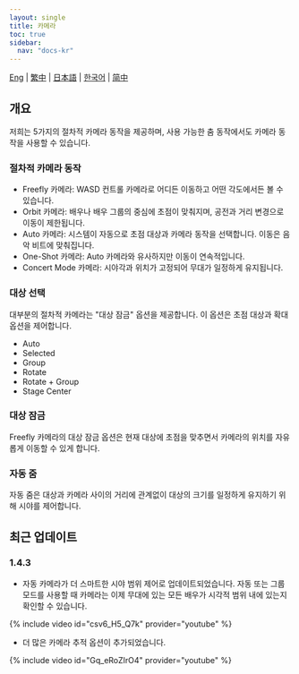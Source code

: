 ```yaml
---
layout: single
title: 카메라
toc: true
sidebar:
  nav: "docs-kr"
---
```

[Eng](/kr/dancexr/features/camera) | [繁中](/tw/kr/dancexr/features/camera) | [日本語](/jp/kr/dancexr/features/camera) | [한국어](/kr/kr/dancexr/features/camera) | [简中](/zh/kr/dancexr/features/camera)


## 개요
저희는 5가지의 절차적 카메라 동작을 제공하며, 사용 가능한 춤 동작에서도 카메라 동작을 사용할 수 있습니다.

### 절차적 카메라 동작
* Freefly 카메라: WASD 컨트롤 카메라로 어디든 이동하고 어떤 각도에서든 볼 수 있습니다.
* Orbit 카메라: 배우나 배우 그룹의 중심에 초점이 맞춰지며, 공전과 거리 변경으로 이동이 제한됩니다.
* Auto 카메라: 시스템이 자동으로 초점 대상과 카메라 동작을 선택합니다. 이동은 음악 비트에 맞춰집니다.
* One-Shot 카메라: Auto 카메라와 유사하지만 이동이 연속적입니다.
* Concert Mode 카메라: 시야각과 위치가 고정되어 무대가 일정하게 유지됩니다.

### 대상 선택
대부분의 절차적 카메라는 "대상 잠금" 옵션을 제공합니다. 이 옵션은 초점 대상과 확대 옵션을 제어합니다.
* Auto
* Selected
* Group
* Rotate
* Rotate + Group
* Stage Center

### 대상 잠금
Freefly 카메라의 대상 잠금 옵션은 현재 대상에 초점을 맞추면서 카메라의 위치를 자유롭게 이동할 수 있게 합니다.

### 자동 줌
자동 줌은 대상과 카메라 사이의 거리에 관계없이 대상의 크기를 일정하게 유지하기 위해 시야를 제어합니다.

## 최근 업데이트
### 1.4.3
* 자동 카메라가 더 스마트한 시야 범위 제어로 업데이트되었습니다. 자동 또는 그룹 모드를 사용할 때 카메라는 이제 무대에 있는 모든 배우가 시각적 범위 내에 있는지 확인할 수 있습니다.

{% include video id="csv6_H5_Q7k" provider="youtube" %}

* 더 많은 카메라 추적 옵션이 추가되었습니다.

{% include video id="Gq_eRoZIrO4" provider="youtube" %}